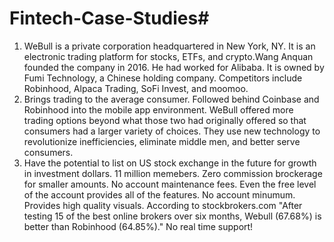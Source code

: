 # Fintech-Case-Studies#
1. WeBull is a private corporation headquartered in New York, NY. It is an electronic trading platform for stocks, ETFs, and crypto.Wang Anquan founded the company in 2016. He had worked for Alibaba. It is owned by Fumi Technology, a Chinese holding company. Competitors include Robinhood, Alpaca Trading, SoFi Invest, and moomoo.
2. Brings trading to the average consumer. Followed behind Coinbase and Robinhood into the mobile app environment. WeBull offered more trading options beyond what those two had originally offered so that consumers had a larger variety of choices. They use new technology to revolutionize inefficiencies, eliminate middle men, and better serve consumers.
3. Have the potential to list on US stock exchange in the future for growth in investment dollars. 11 million memebers. Zero commission brockerage for smaller amounts. No account maintenance fees. Even the free level of the account provides all of the features. No account minumum. Provides high quality visuals. According to stockbrokers.com "After testing 15 of the best online brokers over six months, Webull (67.68%) is better than Robinhood (64.85%)." No real time support!
